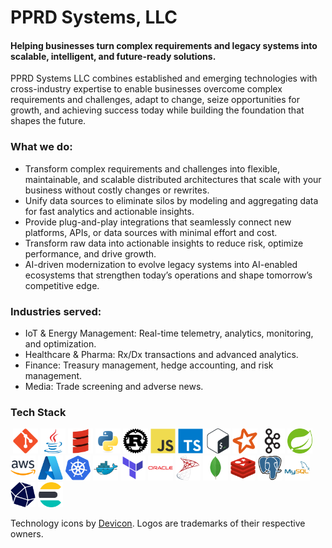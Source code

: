 # PPRD Systems, LLC

#### Helping businesses turn complex requirements and legacy systems into scalable, intelligent, and future-ready solutions.

PPRD Systems LLC combines established and emerging technologies with cross-industry expertise to enable businesses overcome complex requirements and challenges, adapt to change, seize opportunities for growth, and achieving success today while building the foundation that shapes the future. 

### What we do:

- Transform complex requirements and challenges into flexible, maintainable, and scalable distributed architectures that scale with your business without costly changes or rewrites.
- Unify data sources to eliminate silos by modeling and aggregating data for fast analytics and actionable insights.
- Provide plug-and-play integrations that seamlessly connect new platforms, APIs, or data sources with minimal effort and cost.
- Transform raw data into actionable insights to reduce risk, optimize performance, and drive growth.
- AI-driven modernization to evolve legacy systems into AI-enabled ecosystems that strengthen today’s operations and shape tomorrow’s competitive edge.

### Industries served:

- IoT & Energy Management: Real-time telemetry, analytics, monitoring, and optimization.
- Healthcare & Pharma: Rx/Dx transactions and advanced analytics.
- Finance: Treasury management, hedge accounting, and risk management.
- Media: Trade screening and adverse news.

### Tech Stack
<p>
  <img src="" alt="" width="40"/>
  <img src="https://raw.githubusercontent.com/devicons/devicon/master/icons/git/git-original.svg" alt="git" width="40" height="40"/> 
  <img src="https://raw.githubusercontent.com/devicons/devicon/master/icons/java/java-original.svg" alt="Java" width="40"/>
  <img src="https://raw.githubusercontent.com/devicons/devicon/refs/heads/master/icons/scala/scala-original.svg" alt="Scala" width="40"/>
  <img src="https://raw.githubusercontent.com/devicons/devicon/refs/heads/master/icons/python/python-original.svg" alt="Python" width="40"/>
  <img src="https://raw.githubusercontent.com/devicons/devicon/refs/heads/master/icons/rust/rust-original.svg" alt="Rust" width="40"/>
  <img src="https://raw.githubusercontent.com/devicons/devicon/refs/heads/master/icons/javascript/javascript-original.svg" alt="Javascript" width="40"/>
  <img src="https://raw.githubusercontent.com/devicons/devicon/refs/heads/master/icons/typescript/typescript-original.svg" alt="Typescript" width="40"/>
  <img src="https://raw.githubusercontent.com/devicons/devicon/refs/heads/master/icons/bash/bash-original.svg" alt="Bash" width="40"/>

  <img src="https://raw.githubusercontent.com/devicons/devicon/refs/heads/master/icons/apachespark/apachespark-original.svg" alt="Spark" width="40"/>
  <img src="https://raw.githubusercontent.com/devicons/devicon/master/icons/apachekafka/apachekafka-original.svg" alt="Kafka" width="40"/>
  <img src="https://raw.githubusercontent.com/devicons/devicon/refs/heads/master/icons/spring/spring-original.svg" alt="Spring" width="40"/>

  <img src="https://raw.githubusercontent.com/devicons/devicon/refs/heads/master/icons/amazonwebservices/amazonwebservices-original-wordmark.svg" alt="AWS" width="40" height="40"/>
  <img src="https://raw.githubusercontent.com/devicons/devicon/refs/heads/master/icons/azure/azure-original.svg" alt="Azure" width="40" height="40"/>
  <img src="https://raw.githubusercontent.com/devicons/devicon/refs/heads/master/icons/kubernetes/kubernetes-original.svg" alt="Kubernetes" width="40" height="40"/>
  <img src="https://raw.githubusercontent.com/devicons/devicon/refs/heads/master/icons/docker/docker-original.svg" alt="Docker" width="40" height="40"/>
  <img src="https://raw.githubusercontent.com/devicons/devicon/refs/heads/master/icons/terraform/terraform-original.svg" alt="Terraform" width="40" height="40"/>


  <img src="https://raw.githubusercontent.com/devicons/devicon/refs/heads/master/icons/oracle/oracle-original.svg" alt="" width="40" height="40"/>
  <img src="https://raw.githubusercontent.com/devicons/devicon/refs/heads/master/icons/microsoftsqlserver/microsoftsqlserver-original.svg" alt="" width="40" height="40"/>
  <img src="https://raw.githubusercontent.com/devicons/devicon/refs/heads/master/icons/mongodb/mongodb-original.svg" alt="MongoDB" width="40" height="40"/>
  <img src="https://raw.githubusercontent.com/devicons/devicon/refs/heads/master/icons/redis/redis-original.svg" alt="Redis" width="40" height="40"/>
  <img src="https://raw.githubusercontent.com/devicons/devicon/refs/heads/master/icons/postgresql/postgresql-original.svg" alt="PostgreSQL" width="40" height="40"/>
  <img src="https://raw.githubusercontent.com/devicons/devicon/master/icons/mysql/mysql-original-wordmark.svg" alt="Mysql" width="40" height="40"/>
  <img src="https://raw.githubusercontent.com/devicons/devicon/master/icons/influxdb/influxdb-original.svg" alt="Influxdb" width="40" height="40"/>
  <img src="https://raw.githubusercontent.com/devicons/devicon/master/icons/elasticsearch/elasticsearch-original.svg" alt="Elasticsearch" width="40" height="40"/>
</p>

Technology icons by <a href="https://github.com/devicons/devicon" target="_blank">Devicon</a>. Logos are trademarks of their respective owners.


